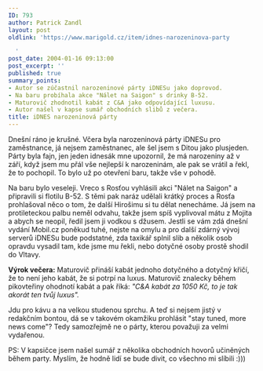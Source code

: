 ```yaml
---
ID: 793
author: Patrick Zandl
layout: post
oldlink: 'https://www.marigold.cz/item/idnes-narozeninova-party

  '
post_date: 2004-01-16 09:13:00
post_excerpt: ''
published: true
summary_points:
- Autor se zúčastnil narozeninové párty iDNESu jako doprovod.
- Na baru probíhala akce "Nálet na Saigon" s drinky B-52.
- Maturovič zhodnotil kabát z C&A jako odpovídající luxusu.
- Autor našel v kapse sumář obchodních slibů z večera.
title: iDNES narozeninová párty
---
```


<p>
Dnešní ráno je krušné. Včera byla narozeninová párty iDNESu pro zaměstnance, já nejsem zaměstnanec, ale šel jsem s Ditou jako plusjeden. Párty byla fajn, jen jeden idnesák mne upozornil, že má narozeniny až v září, když jsem mu přál vše nejlepší k narozeninám, ale pak se vrátil a řekl, že to pochopil. To bylo už po otevření baru, takže vše v pohodě. </p>

<p>
Na baru bylo veseleji. Vreco s Rosťou vyhlásili akci "Nálet na Saigon" a připravili si flotilu B-52. S těmi pak naráz udělali krátký proces a Rosťa prohlašoval něco o tom, že další Hirošimu si tu dělat nenecháme. Já jsem na protileteckou palbu neměl odvahu, takže jsem spíš vyplivoval mátu z Mojita a abych se neopil, ředil jsem ji vodkou s džusem. Jestli se vám zdá dnešní vydání Mobil.cz poněkud tuhé, nejste na omylu a pro další zdárný vývoj serverů iDNESu bude podstatné, zda taxikář splnil slib a několik osob opravdu vysadil tam, kde jsme mu řekli, nebo dotyčné osoby prostě shodil do Vltavy. </p>

<p>
<STRONG>Výrok večera:</STRONG> Maturovič přináší kabát jednoho dotyčného a dotyčný křičí, že to není jeho kabát, že si potrpí na luxus. Maturovič znalecky během pikovteřiny ohodnotí kabát a pak říká: <EM>"C&amp;A kabát za 1050 Kč, to je tak akorát ten tvůj luxus".</EM></p>

<p>
Jdu pro kávu a na velkou studenou sprchu. A teď si nejsem jistý v redakčním bontou, dá se v takovém okamžiku prohlásit "stay tuned, more news come"? Tedy samozřejmě ne o párty, kterou považuji za velmi vydařenou. </p>

<p>
PS: V kapsičce jsem našel sumář z několika obchodních hovorů učiněných během party. Myslím, že hodně lidí se bude divit, co všechno mi slíbili :)))</p>